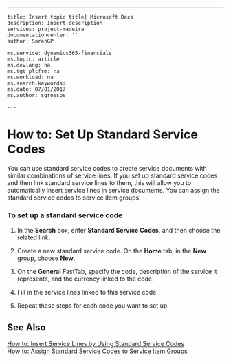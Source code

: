 ---
    title: Insert topic title| Microsoft Docs
    description: Insert description
    services: project-madeira
    documentationcenter: ''
    author: SorenGP

    ms.service: dynamics365-financials
    ms.topic: article
    ms.devlang: na
    ms.tgt_pltfrm: na
    ms.workload: na
    ms.search.keywords:
    ms.date: 07/01/2017
    ms.author: sgroespe

    ---
# How to: Set Up Standard Service Codes
You can use standard service codes to create service documents with similar combinations of service lines. If you set up standard service codes and then link standard service lines to them, this will allow you to automatically insert service lines in service documents. You can assign the standard service codes to service item groups.  
  
### To set up a standard service code  
  
1.  In the **Search** box, enter **Standard Service Codes**, and then choose the related link.  
  
2.  Create a new standard service code. On the **Home** tab, in the **New** group, choose **New**.  
  
3.  On the **General** FastTab, specify the code, description of the service it represents, and the currency linked to the code.  
  
4.  Fill in the service lines linked to this service code.  
  
5.  Repeat these steps for each code you want to set up.  
  
## See Also  
 [How to: Insert Service Lines by Using Standard Service Codes](../how-to-insert-service-lines-by-using-standard-service-codes.md)   
 [How to: Assign Standard Service Codes to Service Item Groups](../how-to-assign-standard-service-codes-to-service-item-groups.md)